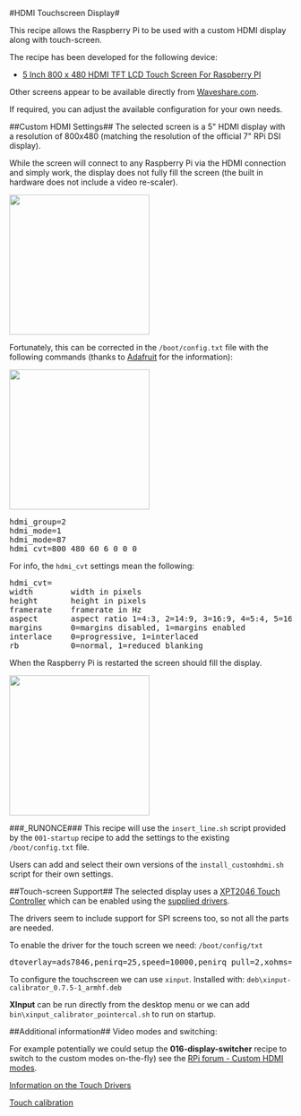 #HDMI Touchscreen Display#

This recipe allows the Raspberry Pi to be used with a custom HDMI display along with touch-screen.

The recipe has been developed for the following device:


- [5 Inch 800 x 480 HDMI TFT LCD Touch Screen For Raspberry PI](http://www.banggood.com/5-Inch-800-x-480-HDMI-TFT-LCD-Touch-Screen-For-Raspberry-PI-2-Model-B-B-A-B-p-1023438.html "5 Inch 800 x 480 HDMI TFT LCD Touch Screen For Raspberry PI")

Other screens appear to be available directly from [Waveshare.com](http://www.waveshare.com/product/mini-pc/raspberry-pi.htm).

If required, you can adjust the available configuration for your own needs.

##Custom HDMI Settings##
The selected screen is a 5" HDMI display with a resolution of 800x480 (matching the resolution of the official 7" RPi DSI display).

While the screen will connect to any Raspberry Pi via the HDMI connection and simply work, the display does not fully fill the screen (the built in hardware does not include a video re-scaler).

<img src="img/HDMIscreen800x600default.jpg" width=250 />

Fortunately, this can be corrected in the `/boot/config.txt` file with the following commands (thanks to [Adafruit](https://learn.adafruit.com/adafruit-5-800x480-tft-hdmi-monitor-touchscreen-backpack/raspberry-pi-config) for the information):

<img src="img/HDMIscreen800x600configtxt.jpg" width=250 />

<pre>
hdmi_group=2
hdmi_mode=1
hdmi_mode=87
hdmi_cvt=800 480 60 6 0 0 0
</pre>

For info, the `hdmi_cvt` settings mean the following:
<pre>
hdmi_cvt=<width> <height> <framerate> <aspect> <margins> <interlace> <rb>
width        width in pixels
height       height in pixels
framerate    framerate in Hz
aspect       aspect ratio 1=4:3, 2=14:9, 3=16:9, 4=5:4, 5=16:10, 6=15:9
margins      0=margins disabled, 1=margins enabled
interlace    0=progressive, 1=interlaced
rb           0=normal, 1=reduced blanking
</pre>

When the Raspberry Pi is restarted the screen should fill the display.

<img src="img/HDMIscreen800x600configured.jpg" width=250 />

###_RUNONCE###
This recipe will use the `insert_line.sh` script provided by the `001-startup` recipe to add the settings to the existing `/boot/config.txt` file.

Users can add and select their own versions of the `install_customhdmi.sh` script for their own settings.

##Touch-screen Support##
The selected display uses a [XPT2046 Touch Controller](https://ldm-systems.ru/f/doc/catalog/HY-TFT-2,8/XPT2046.pdf) which can be enabled using the [supplied drivers](https://www.copy.com/s/JUdBakcI2LWo6817).

The drivers seem to include support for SPI screens too, so not all the parts are needed.

To enable the driver for the touch screen we need:
`/boot/config/txt`
<pre>
dtoverlay=ads7846,penirq=25,speed=10000,penirq_pull=2,xohms=150
</pre>

To configure the touchscreen we can use `xinput`.  Installed with:
 `deb\xinput-calibrator_0.7.5-1_armhf.deb`

**XInput** can be run directly from the desktop menu or we can add `bin\xinput_calibrator_pointercal.sh` to run on startup.

##Additional information##
Video modes and switching:

For example potentially we could setup the **016-display-switcher** recipe to switch to the custom modes on-the-fly) see the [RPi forum - Custom HDMI modes](https://www.raspberrypi.org/forums/viewtopic.php?f=29&t=24679).

[Information on the Touch Drivers](https://github.com/notro/fbtft/wiki/Touchpanel)

[Touch calibration](https://github.com/notro/fbtft/wiki/FBTFT-on-Raspian)
